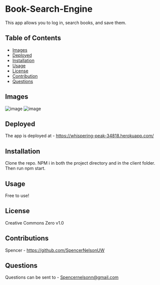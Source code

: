# Book-Search-Engine

This app allows you to log in, search books, and save them.

  ## Table of Contents
  - [Images](#images)
  - [Deployed](#deployed)
  - [Installation](#installation)
  - [Usage](#usage)
  - [License](#license)
  - [Contribution](#contribution)
  - [Questions](#question)

## Images 

![image](https://user-images.githubusercontent.com/107777027/208978360-46b765c5-4472-4bbd-9548-ef4aa3fb56a4.png)
![image](https://user-images.githubusercontent.com/107777027/208978442-e154a380-82fd-4c21-a3cf-05faa850aee5.png)

## Deployed 

The app is deployed at - https://whispering-peak-34818.herokuapp.com/

## Installation

Clone the repo. NPM i in both the project directory and in the client folder. Then run npm start.

## Usage

Free to use!

## License 

Creative Commons Zero v1.0

## Contributions 
Spencer - https://github.com/SpencerNelsonUW

## Questions
Questions can be sent to - Spencernelsonn@gmail.com
